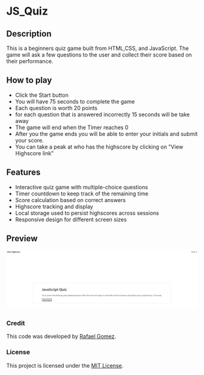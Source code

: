 # JS_Quiz

## Description
This is a beginners quiz game built from HTML,CSS, and JavaScript. The game will ask a few questions to the user and collect their score based on their performance.

## How to play 
 - Click the Start button
 - You will have 75 seconds to complete the game
 - Each question is worth 20 points 
 - for each question that is answered incorrectly 15 seconds will be take away
 - The game will end when the Timer reaches 0
 - After you the game ends you will be able to enter your initials and submit your score.
 - You can take a peak at who has the highscore by clicking on "View Highscore link"

## Features
- Interactive quiz game with multiple-choice questions
- Timer countdown to keep track of the remaining time
- Score calculation based on correct answers
- Highscore tracking and display
- Local storage used to persist highscores across sessions
- Responsive design for different screen sizes

## Preview
![image](./Assets/image.png)

### Credit 
This code was developed by [Rafael Gomez](https://github.com/Fallen-Master).

### License
This project is licensed under the [MIT License](LICENSE).